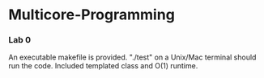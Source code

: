 # Multicore-Programming

### Lab 0
An executable makefile is provided. "./test" on a Unix/Mac terminal should run the code.
Included templated class and O(1) runtime.
